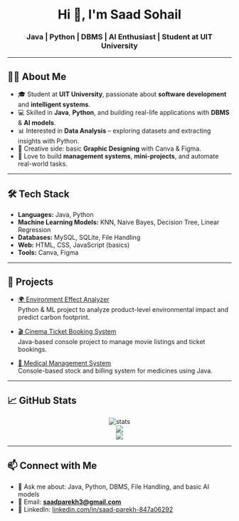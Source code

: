 <h1 align="center">Hi 👋, I'm Saad Sohail</h1>
<h3 align="center">Java | Python | DBMS | AI Enthusiast | Student at UIT University</h3>

---

## 👨‍💻 About Me
- 🎓 Student at **UIT University**, passionate about **software development** and **intelligent systems**.  
- 💻 Skilled in **Java**, **Python**, and building real-life applications with **DBMS** & **AI models**.  
- 📊 Interested in **Data Analysis** – exploring datasets and extracting insights with Python.  
- 🎨 Creative side: basic **Graphic Designing** with Canva & Figma.  
- 🚀 Love to build **management systems**, **mini-projects**, and automate real-world tasks.  

---

## 🛠️ Tech Stack
- **Languages:** Java, Python  
- **Machine Learning Models:** KNN, Naive Bayes, Decision Tree, Linear Regression  
- **Databases:** MySQL, SQLite, File Handling  
- **Web:** HTML, CSS, JavaScript (basics)  
- **Tools:** Canva, Figma  

---

## 📌 Projects
- [🌍 Environment Effect Analyzer](https://github.com/saadparekh/Environment-Effect-Analyzer)  
  Python & ML project to analyze product-level environmental impact and predict carbon footprint.  

- [🎬 Cinema Ticket Booking System](https://github.com/saadparekh/ManagementSystemCinema)  
  Java-based console project to manage movie listings and ticket bookings.  

- [💊 Medical Management System](https://github.com/saadparekh/Medical-Management-System)  
  Console-based stock and billing system for medicines using Java.  

---

## 📈 GitHub Stats
<p align="center">
  <img src="https://github-readme-stats.vercel.app/api?username=saadparekh&show_icons=true&theme=tokyonight" alt="stats" />
  <br>
  <img src="https://github-readme-streak-stats.herokuapp.com/?user=saadparekh&theme=tokyonight" />
  <br>
  <img src="https://github-readme-stats.vercel.app/api/top-langs/?username=saadparekh&layout=compact&theme=tokyonight" />
</p>

---

## 📫 Connect with Me
- 💬 Ask me about: Java, Python, DBMS, File Handling, and basic AI models  
- 📧 Email: **saadparekh3@gmail.com**  
- 💼 LinkedIn: [linkedin.com/in/saad-parekh-847a06292](https://www.linkedin.com/in/saad-parekh-847a06292/)  
